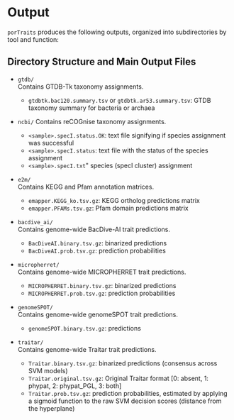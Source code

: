 # Output

`porTraits` produces the following outputs, organized into subdirectories by tool and function:

## Directory Structure and Main Output Files

- `gtdb/`  
  Contains GTDB-Tk taxonomy assignments.
  - `gtdbtk.bac120.summary.tsv` or `gtdbtk.ar53.summary.tsv`: GTDB taxonomy summary for bacteria or archaea

- `ncbi/`
  Contains reCOGnise taxonomy assignments.
  - `<sample>.specI.status.OK`: text file signifying if species assignment was successful
  - `<sample>.specI.status`: text file with the status of the species assignment
  - `<sample>.specI.txt`" species (specI cluster) assignment

- `e2m/`  
  Contains KEGG and Pfam annotation matrices.
  - `emapper.KEGG_ko.tsv.gz`: KEGG ortholog predictions matrix
  - `emapper.PFAMs.tsv.gz`: Pfam domain predictions matrix

- `bacdive_ai/`  
  Contains genome-wide BacDive-AI trait predictions.
  - `BacDiveAI.binary.tsv.gz`: binarized predictions
  - `BacDiveAI.prob.tsv.gz`: prediction probabilities

- `micropherret/`  
  Contains genome-wide MICROPHERRET trait predictions.
  - `MICROPHERRET.binary.tsv.gz`: binarized predictions
  - `MICROPHERRET.prob.tsv.gz`: prediction probabilities
 
- `genomeSPOT/`  
  Contains genome-wide genomeSPOT trait predictions.
  - `genomeSPOT.binary.tsv.gz`: predictions

- `traitar/`  
  Contains genome-wide Traitar trait predictions.
  - `Traitar.binary.tsv.gz`: binarized predictions (consensus across SVM models)
  - `Traitar.original.tsv.gz`: Original Traitar format [0: absent, 1: phypat, 2: phypat_PGL, 3: both]
  - `Traitar.prob.tsv.gz`: prediction probabilities, estimated by applying a sigmoid function to the raw SVM decision scores (distance from the hyperplane)
